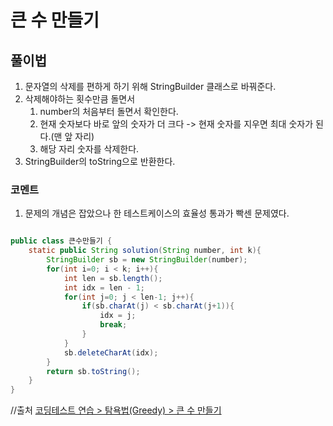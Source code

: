 # 큰 수 만들기

## 풀이법
1. 문자열의 삭제를 편하게 하기 위해 StringBuilder 클래스로 바꿔준다.
2. 삭제해야하는 횟수만큼 돌면서 
   1. number의 처음부터 돌면서 확인한다.
   2. 현재 숫자보다 바로 앞의 숫자가 더 크다 -> 현재 숫자를 지우면 최대 숫자가 된다.(맨 앞 자리)
   3. 해당 자리 숫자를 삭제한다.
3. StringBuilder의 toString으로 반환한다.

### 코멘트
1. 문제의 개념은 잡았으나 한 테스트케이스의 효율성 통과가 빡센 문제였다.
```java

public class 큰수만들기 {
    static public String solution(String number, int k){
        StringBuilder sb = new StringBuilder(number);
        for(int i=0; i < k; i++){
            int len = sb.length();
            int idx = len - 1;
            for(int j=0; j < len-1; j++){
                if(sb.charAt(j) < sb.charAt(j+1)){
                    idx = j;
                    break;
                }
            }
            sb.deleteCharAt(idx);
        }
        return sb.toString();
    }
}

```

//출처 [코딩테스트 연습 > 탐욕법(Greedy) > 큰 수 만들기](https://programmers.co.kr/learn/courses/30/lessons/42883)